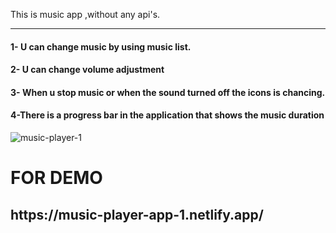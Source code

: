 This is music app ,without any api's.
<hr>
<h4>1- U can change music by using music list.</h4>
<h4>2- U can change volume adjustment</h4>
<h4>3- When u stop music or when the sound turned off the icons is chancing. </h4>
<h4>4-There is a progress bar in the application that shows the music duration</h4>

![music-player-1](https://user-images.githubusercontent.com/96912858/187612252-45ac038a-2ba7-4d61-8ef9-8f69876d4ac6.jpg)


<h1>FOR DEMO</h1>
<h2>https://music-player-app-1.netlify.app/</h2>
